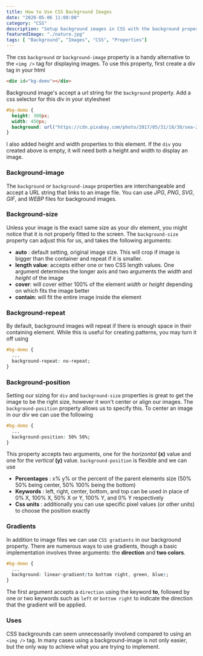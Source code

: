```yaml
---
title: How to Use CSS Background Images
date: "2020-05-06 11:00:00"
category: "CSS"
description: "Setup background images in CSS with the background property and a URL, accepts JPG, PNG, SVG, GIF, or WEBP."
featuredImage: "./nature.jpg"
tags: [ "Background", "Images", "CSS", "Properties"]
---
```


The css `background` or `background-image` property is a handy alternative to the `<img />` tag for displaying images. To use this property, first create a div tag in your html

```html
<div id="bg-demo"></div>
```

Background image's accept a url string for the `background` property. Add a css selector for this div in your stylesheet

```css
#bg-demo {
  height: 300px;
  width: 450px;
  background: url("https://cdn.pixabay.com/photo/2017/05/31/18/38/sea-2361247_1280.jpg");
}
```

I also added height and width properties to this element. If the `div` you created above is empty, it will need both a height and width to display an image.  

### Background-image

The `background` or `background-image` properties are interchangeable and accept a URL string that links to an image file. You can use *JPG*, *PNG*, *SVG*, *GIF*, and *WEBP* files for background images.

### Background-size

Unless your image is the exact same size as your div element, you might notice that it is not properly fitted to the screen. The `background-size` property can adjust this for us, and takes the following arguments:

- **auto** : default setting, original image size. This will crop if image is bigger than the container and repeat if it is smaller.
- **length value**: accepts either one or two CSS length values. One argument determines the longer axis and two arguments the *width* and *height* of the image
- **cover**: will cover either 100% of the element *width* or *height* depending on which fits the image better
- **contain**: will fit the entire image inside the element

### Background-repeat

By default, background images will repeat if there is enough space in their containing element. While this is useful for creating patterns, you may turn it off using

```css
#bg-demo {
  ... 
  background-repeat: no-repeat;
}
```

### Background-position

Setting our sizing for `div` and `background-size` properties is great to get the image to be the right size, however it won't center or align our images. The `background-position` property allows us to specify this. To center an image in our div we can use the following

```css
#bg-demo {
  ... 
  background-position: 50% 50%;
}
```

This property accepts two arguments, one for the *horizontal* **(x)** value and one for the *vertical* **(y)** value. `background-position` is flexible and we can use

- **Percentages** : x% y% or the percent of the parent elements size (50% 50% being center, 50% 100% being the bottom)
- **Keywords** : left, right, center, bottom, and top can be used in place of 0% X, 100% X, 50% X or Y, 100% Y, and 0% Y respectively
- **Css units** : additionally you can use specific pixel values (or other units) to choose the position exactly

### Gradients

In addition to image files we can use `CSS gradients` in our background property. There are numerous ways to use gradients, though a basic implementation involves three arguments: the **direction** and **two colors**.

```css
#bg-demo {
  ... 
  background: linear-gradient(to bottom right, green, blue);
}
```

The first argument accepts a `direction` using the keyword **to**, followed by one or two keywords such as `left` or `bottom right` to indicate the direction that the gradient will be applied.

### Uses

CSS backgrounds can seem unnecessarily involved compared to using an `<img />` tag. In many cases using a background-image is not only easier, but the only way to achieve what you are trying to implement.